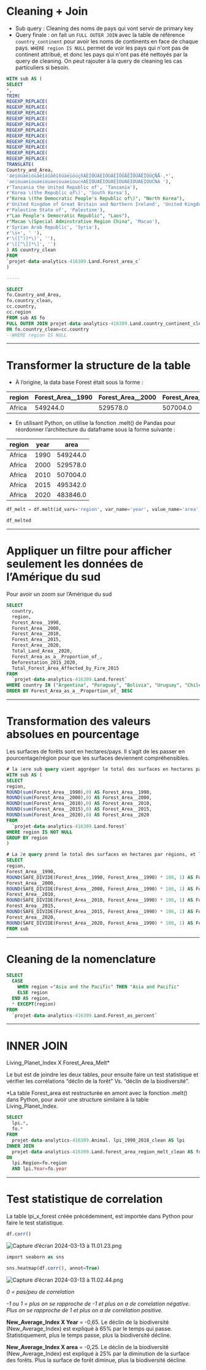 # Cleaning + Join

- Sub query : Cleaning des noms de pays qui vont servir de primary key
- Query finale : on fait un `FULL OUTER JOIN` avec la table de référence `country_continent` pour avoir les noms de continents en face de chaque pays. `WHERE region IS NULL` permet de voir les pays qui n'ont pas de continent attribué, et donc les pays qui n'ont pas été nettoyés par la query de cleaning. On peut rajouter à la query de cleaning les cas particuliers si besoin.

```sql
WITH sub AS (
SELECT
*,
TRIM(
REGEXP_REPLACE(
REGEXP_REPLACE(
REGEXP_REPLACE(
REGEXP_REPLACE(
REGEXP_REPLACE(
REGEXP_REPLACE(
REGEXP_REPLACE(
REGEXP_REPLACE(
REGEXP_REPLACE(
REGEXP_REPLACE(
REGEXP_REPLACE(
TRANSLATE(
Country_and_Area, 
'áéíóúàèìòùâêîôûãẽĩõũäëïöüçñÁÉÍÓÚÀÈÌÒÙÂÊÎÔÛÃẼĨÕŨÄËÏÖÜÇÑÅ-,*', 
'aeiouaeiouaeiouaeiouaeioucnAEIOUAEIOUAEIOUAEIOUAEIOUCNA '),
r'Tanzania the United Republic of', 'Tanzania'),
r'Korea \(the Republic of\)', 'South Korea'),
r"Korea \(the Democratic People's Republic of\)", "North Korea"),
r'United Kingdom of Great Britain and Northern Ireland', 'United Kingdom'),
r'Palestine State of', 'Palestine'),
r"Lao People's Democratic Republic", "Laos"),
r"Macao \(Special Adminstrative Region China", 'Macao'),
r'Syrian Arab Republic', 'Syria'),
r'\s+', ' '),
r'\([^)]*\)', ''),
r'\[[^\]]*\]', '')
) AS country_clean
FROM
`projet-data-analytics-416309.Land.Forest_area_c`
)

-----

SELECT
fo.Country_and_Area,
fo.country_clean,
cc.country,
cc.region
FROM sub AS fo
FULL OUTER JOIN projet-data-analytics-416309.Land.country_continent_clean AS cc
ON fo.country_clean=cc.country
--WHERE region IS NULL
```

---

# Transformer la structure de la table

- À l’origine, la data base Forest était sous la forme :

| region | Forest_Area__1990 | Forest_Area__2000 | Forest_Area__2010 | Forest_Area__2015 | Forest_Area__2020 |
|---|---|---|---|---|---|
| Africa | 549244.0 | 529578.0 | 507004.0 | 495342.0 | 483846.0 |


- En utilisant Python, on utilise la fonction .melt() de Pandas pour réordonner l’architecture du dataframe sous la forme suivante :

| region | year | area |
|---|---|---|
|Africa | 1990 | 549244.0 |
|Africa | 2000 | 529578.0 |
|Africa | 2010 | 507004.0 |
|Africa | 2015 | 495342.0 |
|Africa | 2020 | 483846.0 |

```python
df_melt = df.melt(id_vars='region', var_name='year', value_name='area')

df_melted
```

---

# Appliquer un filtre pour afficher seulement les données de l’Amérique du sud

Pour avoir un zoom sur l’Amérique du sud

```sql
SELECT
  country,
  region,
  Forest_Area__1990,
  Forest_Area__2000,
  Forest_Area__2010,
  Forest_Area__2015,
  Forest_Area__2020,
  Total_Land_Area__2020,
  Forest_Area_as_a__Proportion_of_,
  Deforestation_2015_2020,
  Total_Forest_Area_Affected_by_Fire_2015
FROM
  `projet-data-analytics-416309.Land.forest`
WHERE country IN ("Argentina", "Paraguay", "Bolivia", "Uruguay", "Chile", "Suriname", "Colombia", "Peru", "Brazil")
ORDER BY Forest_Area_as_a__Proportion_of_ DESC
```

---

# Transformation des valeurs absolues en pourcentage

Les surfaces de forêts sont en hectares/pays. Il s’agit de les passer en pourcentage/région pour que les surfaces deviennent compréhensibles.

```sql
# la 1ere sub query vient aggréger le total des surfaces en hectares par régions
WITH sub AS (
SELECT
region,
ROUND(sum(Forest_Area__1990),0) AS Forest_Area__1990,
ROUND(sum(Forest_Area__2000),0) AS Forest_Area__2000,
ROUND(sum(Forest_Area__2010),0) AS Forest_Area__2010,
ROUND(sum(Forest_Area__2015),0) AS Forest_Area__2015,
ROUND(sum(Forest_Area__2020),0) AS Forest_Area__2020
FROM
  `projet-data-analytics-416309.Land.forest`
WHERE region IS NOT NULL
GROUP BY region
)

# La 2e query prend le total des surfaces en hectares par régions, et le passe en pourcentage
SELECT
region,
Forest_Area__1990,
ROUND(SAFE_DIVIDE(Forest_Area__1990, Forest_Area__1990) * 100, 1) AS Forest_Area__1990_Percentage,
Forest_Area__2000,
ROUND(SAFE_DIVIDE(Forest_Area__2000, Forest_Area__1990) * 100, 1) AS Forest_Area__2000_Percentage,
Forest_Area__2010,
ROUND(SAFE_DIVIDE(Forest_Area__2010, Forest_Area__1990) * 100, 1) AS Forest_Area__2010_Percentage,
Forest_Area__2015,
ROUND(SAFE_DIVIDE(Forest_Area__2015, Forest_Area__1990) * 100, 1) AS Forest_Area__2015_Percentage,
Forest_Area__2020,
ROUND(SAFE_DIVIDE(Forest_Area__2020, Forest_Area__1990) * 100, 1) AS Forest_Area__2020_Percentage
FROM sub
```

---

# Cleaning de la nomenclature

```sql
SELECT
  CASE
    WHEN region ="Asia and the Pacific" THEN "Asia and Pacific"
    ELSE region
  END AS region,
  * EXCEPT(region)
FROM
  `projet-data-analytics-416309.Land.Forest_as_percent`
```

---

# INNER JOIN
Living_Planet_Index X Forest_Area_Melt*

Le but est de joindre les deux tables, pour ensuite faire un test statistique et vérifier les corrélations “déclin de la forêt” Vs. “déclin de la biodiversité”.

*La table Forest_area est restructurée en amont avec la fonction .melt() dans Python, pour avoir une structure similaire à la table Living_Planet_Index.

```sql
SELECT
  lpi.*,
  fo.*
FROM
  projet-data-analytics-416309.Animal. lpi_1990_2018_clean AS lpi
INNER JOIN
  projet-data-analytics-416309.Land.forest_area_region_melt_clean AS fo
ON
  lpi.Region=fo.region
  AND lpi.Year=fo.year
```

---

# Test statistique de correlation

La table lpi_x_forest créée précédemment, est importée dans Python pour faire le test statistique.

```sql
df.corr()
```

![Capture d’écran 2024-03-13 à 11.01.23.png](https://prod-files-secure.s3.us-west-2.amazonaws.com/6324b2c7-c874-4731-aaf6-cad85d31156a/86595be4-7e29-464e-8e7c-e674f19ad2de/Capture_decran_2024-03-13_a_11.01.23.png)

```sql
import seaborn as sns

sns.heatmap(df.corr(), annot=True)
```

![Capture d’écran 2024-03-13 à 11.02.44.png](https://prod-files-secure.s3.us-west-2.amazonaws.com/6324b2c7-c874-4731-aaf6-cad85d31156a/a47bf651-d9b3-4ccc-862c-d79fe9814fcb/Capture_decran_2024-03-13_a_11.02.44.png)

*0 = pas/peu de correlation*

*-1 ou 1 = plus on se rapproche de -1 et plus on a de correlation négative. Plus on se rapproche de 1 et plus on a de corrélation positive.*

**New_Average_Index X Year** = -0,65. Le déclin de la biodiversité (New_Average_Index) est expliqué à 65% par le temps qui passe. Statistiquement, plus le temps passe, plus la biodiversité décline.

**New_Average_Index X area** = -0,25. Le déclin de la biodiversité (New_Average_Index) est expliqué à 25% par la diminution de la surface des forêts. Plus la surface de forêt diminue, plus la biodiversité décline.

